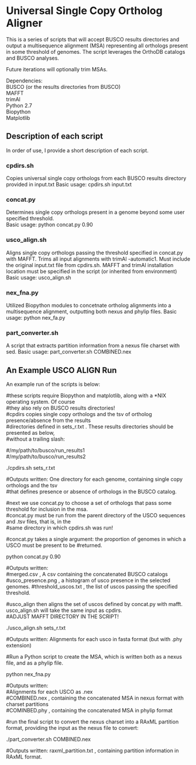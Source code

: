 # Universal Single Copy Ortholog Aligner
This is a series of scripts that will accept BUSCO results directories and output a multisequence alignment (MSA) representing all orthologs present in some threshold of genomes.  The script leverages the OrthoDB catalogs and BUSCO analyses.

Future iterations will optionally trim MSAs.

Dependencies:   
BUSCO (or the results directories from BUSCO)    
MAFFT  
trimAl  
Python 2.7  
    Biopython  
    Matplotlib    
## Description of each script  
In order of use, I provide a short description of each script.  

### cpdirs.sh
Copies universal single copy orthologs from each BUSCO results directory provided in input.txt
Basic usage: cpdirs.sh input.txt  
  
### concat.py  
Determines single copy orthologs present in a genome beyond some user specified threshold.  
Basic usage: python concat.py 0.90  
  
### usco_align.sh  
Aligns single copy orthologs passing the threshold specified in concat.py with MAFFT.  Trims all input alignments with trimAl -automatic1. Must include the original input.txt file from cpdirs.sh.  MAFFT and trimAl installation location must be specified in the script (or inherited from environment)
Basic usage: usco_align.sh  
  
### nex_fna.py 
Utilized Biopython modules to concetnate ortholog alignments into a multisequence alignment, outputting both nexus and phylip files.
Basic usage: python nex_fa.py  
  
### part_converter.sh 
A script that extracts partition information from a nexus file charset with sed.
Basic usage: part_converter.sh COMBINED.nex  
  
## An Example USCO ALIGN Run
An example run of the scripts is below:  

#these scripts require Biopython and matplotlib, along with a *NIX operating system.  Of course  
#they also rely on BUSCO results directories!  
#cpdirs copies single copy orthologs and the tsv of ortholog presence/absence from the results   
#directories defined in sets_r.txt .  These results directories should be presented as below,   
#without a trailing slash:  

#/my/path/to/busco/run_results1  
#/my/path/to/busco/run_results2  
  
./cpdirs.sh sets_r.txt  
  
#Outputs written: One directory for each genome, containing single copy orthologs and the tsv  
#that defines presence or absence of orthologs in the BUSCO catalog.  
  
#next we use concat.py to choose a set of orthologs that pass some threshold for inclusion in the msa.  
#concat.py must be run from the parent directory of the USCO sequences and .tsv files, that is, in the   
#same directory in which cpdirs.sh was run!  
  
#concat.py takes a single argument: the proportion of genomes in which a USCO must be present to be #returned.  
  
python concat.py 0.90  
  
#Outputs written:  
#merged.csv , A csv containing the concatenated BUSCO catalogs 
#usco_presence.png , a histogram of usco presence in the selected genomes. 
#threshold_uscos.txt , the list of uscos passing the specified threshold. 
  
#usco_align then aligns the set of uscos defined by concat.py with mafft. usco_align.sh will take the same input as cpdirs.  
#ADJUST MAFFT DIRECTORY IN THE SCRIPT!  
 
./usco_align.sh sets_r.txt  
  
#Outputs written: Alignments for each usco in fasta format (but with .phy extension)  

#Run a Python script to create the MSA, which is written both as a nexus file, and as a phylip file.  
  
python nex_fna.py  
  
#Outputs written:  
#Alignments for each USCO as .nex  
#COMBINED.nex , containing the concatenated MSA in nexus format with charset partitions  
#COMINBED.phy , containing the concatenated MSA in phylip format  
  
#run the final script to convert the nexus charset into a RAxML partition format, providing the input as the nexus file to convert:  
  
./part_converter.sh COMBINED.nex  
  
#Outputs written: raxml_partition.txt , containing partition information in RAxML format.  
